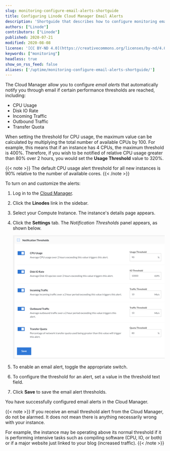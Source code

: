 ```yaml
---
slug: monitoring-configure-email-alerts-shortguide
title: Configuring Linode Cloud Manager Email Alerts
description: 'Shortguide that describes how to configure monitoring email alerts in Cloud Manager.'
authors: ["Linode"]
contributors: ["Linode"]
published: 2020-07-21
modified: 2020-08-08
license: '[CC BY-ND 4.0](https://creativecommons.org/licenses/by-nd/4.0)'
keywords: ["monitoring"]
headless: true
show_on_rss_feed: false
aliases: ['/uptime/monitoring-configure-email-alerts-shortguide/']
---
```


The Cloud Manager allow you to configure *email alerts* that automatically notify you through email if certain performance thresholds are reached, including:

- CPU Usage
- Disk IO Rate
- Incoming Traffic
- Outbound Traffic
- Transfer Quota

When setting the threshold for CPU usage, the maximum value can be calculated by multiplying the total number of available CPUs by 100. For example, this means that if an instance has 4 CPUs, the maximum threshold is 400%. Therefore, if you wish to be notified of relative CPU usage greater than 80% over 2 hours, you would set the **Usage Threshold** value to 320%.

{{< note >}}
The default CPU usage alert threshold for all new instances is 90% relative to the number of available cores.
{{< /note >}}

To turn on and customize the alerts:

1.  Log in to the [Cloud Manager](https://cloud.linode.com).
1.  Click the **Linodes** link in the sidebar.
1.  Select your Compute Instance. The instance's details page appears.
1.  Click the **Settings** tab. The *Notification Thresholds* panel appears, as shown below.

    ![Configuring Linode Cloud Manager Email Alerts](notification-thresholds.png "Configuring Linode Cloud Manager Email Alerts")

1.  To enable an email alert, toggle the appropriate switch.
1.  To configure the threshold for an alert, set a value in the threshold text field.
1.  Click **Save** to save the email alert thresholds.

You have successfully configured email alerts in the Cloud Manager.

{{< note >}}
If you receive an email threshold alert from the Cloud Manager, do not be alarmed. It does not mean there is anything necessarily wrong with your instance.

For example, the instance may be operating above its normal threshold if it is performing intensive tasks such as compiling software (CPU, IO, or both) or if a major website just linked to your blog (increased traffic).
{{< /note >}}
